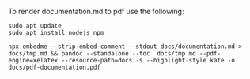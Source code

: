 To render documentation.md to pdf use the following:
```
sudo apt update
sudo apt install nodejs npm

npx embedme --strip-embed-comment --stdout docs/documentation.md > docs/tmp.md && pandoc --standalone --toc  docs/tmp.md --pdf-engine=xelatex --resource-path=docs -s --highlight-style kate -o docs/pdf-documentation.pdf
```